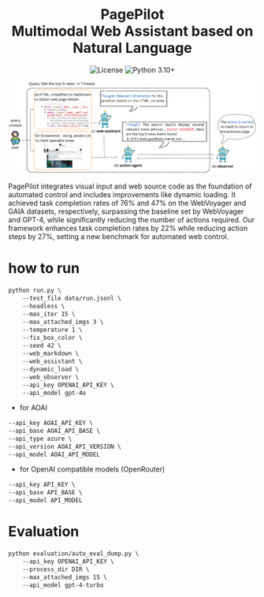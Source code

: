 <div align="center">
<h1> PagePilot
<br> Multimodal Web Assistant based on Natural Language </h1>
</div>

<div align="center">

![License](https://img.shields.io/badge/License-Apache_2.0-blue.svg)
![Python 3.10+](https://img.shields.io/badge/python-3.11-green.svg)

</div>


![PagePilot Arch](./assets/pagepilot_arch.png)

PagePilot integrates visual input and web source code as the foundation of automated control and includes improvements like dynamic loading. It achieved task completion rates of 76\% and 47\% on the WebVoyager and GAIA datasets, respectively, surpassing the baseline set by WebVoyager and GPT-4, while significantly reducing the number of actions required. Our framework enhances task completion rates by 22\% while reducing action steps by 27\%, setting a new benchmark for automated web control.

# how to run
```
python run.py \
    --test_file data/run.jsonl \
    --headless \
    --max_iter 15 \
    --max_attached_imgs 3 \
    --temperature 1 \
    --fix_box_color \
    --seed 42 \
    --web_markdown \
    --web_assistant \
    --dynamic_load \
    --web_observer \
    --api_key OPENAI_API_KEY \
    --api_model gpt-4o
```
* for AOAI
```
--api_key AOAI_API_KEY \
--api_base AOAI_API_BASE \
--api_type azure \
--api_version AOAI_API_VERSION \
--api_model AOAI_API_MODEL
```
* for OpenAI compatible models (OpenRouter)
```
--api_key API_KEY \
--api_base API_BASE \
--api_model API_MODEL
```

# Evaluation
```
python evaluation/auto_eval_dump.py \
    --api_key OPENAI_API_KEY \
    --process_dir DIR \
    --max_attached_imgs 15 \
    --api_model gpt-4-turbo
```

                